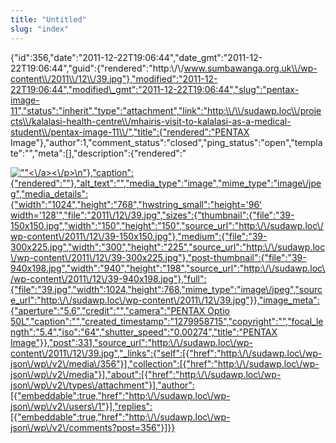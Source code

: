 ```yaml
---
title: "Untitled"
slug: "index"
---
```


{"id":356,"date":"2011-12-22T19:06:44","date\_gmt":"2011-12-22T19:06:44","guid":{"rendered":"http:\\/\\/www.sumbawanga.org.uk\\/wp-content\\/2011\\/12\\/39.jpg"},"modified":"2011-12-22T19:06:44","modified\_gmt":"2011-12-22T19:06:44","slug":"pentax-image-11","status":"inherit","type":"attachment","link":"http:\\/\\/sudawp.loc\\/projects\\/kalalasi-health-centre\\/mhairis-visit-to-kalalasi-as-a-medical-student\\/pentax-image-11\\/","title":{"rendered":"PENTAX Image"},"author":1,"comment\_status":"closed","ping\_status":"open","template":"","meta":\[\],"description":{"rendered":"

[![\"\"](\"http:\/\/sudawp.loc\/wp-content\/2011\/12\/39-300x225.jpg\")<\\/a><\\/p>\\n"},"caption":{"rendered":""},"alt\_text":"","media\_type":"image","mime\_type":"image\\/jpeg","media\_details":{"width":"1024","height":"768","hwstring\_small":"height='96' width='128'","file":"2011\\/12\\/39.jpg","sizes":{"thumbnail":{"file":"39-150x150.jpg","width":"150","height":"150","source\_url":"http:\\/\\/sudawp.loc\\/wp-content\\/2011\\/12\\/39-150x150.jpg"},"medium":{"file":"39-300x225.jpg","width":"300","height":"225","source\_url":"http:\\/\\/sudawp.loc\\/wp-content\\/2011\\/12\\/39-300x225.jpg"},"post-thumbnail":{"file":"39-940x198.jpg","width":"940","height":"198","source\_url":"http:\\/\\/sudawp.loc\\/wp-content\\/2011\\/12\\/39-940x198.jpg"},"full":{"file":"39.jpg","width":1024,"height":768,"mime\_type":"image\\/jpeg","source\_url":"http:\\/\\/sudawp.loc\\/wp-content\\/2011\\/12\\/39.jpg"}},"image\_meta":{"aperture":"5.6","credit":"","camera":"PENTAX Optio 50L","caption":"","created\_timestamp":"1279958715","copyright":"","focal\_length":"5.4","iso":"64","shutter\_speed":"0.00274","title":"PENTAX Image"}},"post":331,"source\_url":"http:\\/\\/sudawp.loc\\/wp-content\\/2011\\/12\\/39.jpg","\_links":{"self":\[{"href":"http:\\/\\/sudawp.loc\\/wp-json\\/wp\\/v2\\/media\\/356"}\],"collection":\[{"href":"http:\\/\\/sudawp.loc\\/wp-json\\/wp\\/v2\\/media"}\],"about":\[{"href":"http:\\/\\/sudawp.loc\\/wp-json\\/wp\\/v2\\/types\\/attachment"}\],"author":\[{"embeddable":true,"href":"http:\\/\\/sudawp.loc\\/wp-json\\/wp\\/v2\\/users\\/1"}\],"replies":\[{"embeddable":true,"href":"http:\\/\\/sudawp.loc\\/wp-json\\/wp\\/v2\\/comments?post=356"}\]}}](http:\/\/sudawp.loc\/wp-content\/2011\/12\/39.jpg)